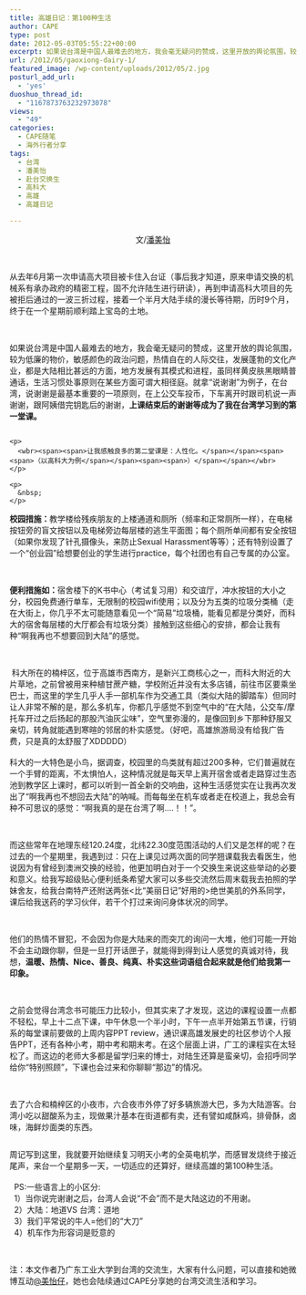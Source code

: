 ```yaml
---
title: 高雄日记：第100种生活
author: CAPE
type: post
date: 2012-05-03T05:55:22+00:00
excerpt: 如果说台湾是中国人最难去的地方，我会毫无疑问的赞成，这里开放的舆论氛围，较为低廉的物价，敏感颜色的政治问题，热情自在的人际交往，发展蓬勃的文化产业，都是大陆相比甚远的方面，地方发展有其模式和进程，虽同样黄皮肤黑眼睛普通话，生活习惯处事原则在某些方面可谓大相径庭。
url: /2012/05/gaoxiong-dairy-1/
featured_image: /wp-content/uploads/2012/05/2.jpg
posturl_add_url:
  - 'yes'
duoshuo_thread_id:
  - "1167873763232973078"
views:
  - "49"
categories:
  - CAPE随笔
  - 海外行者分享
tags:
  - 台湾
  - 潘美怡
  - 赴台交换生
  - 高科大
  - 高雄
  - 高雄日记

---
```

<p style="text-align: center;">
  文/<a href="http://weibo.com/panmeiyi" target="_blank">潘美怡</a>
</p>

&nbsp;

<span><span>从去年6月第一次申请高大项目被卡住入台证（事后我才知道，原来申请交换的机械系有承办政府的精密工程，固不允许陆生进行研读），再到申请高科大项目的先被拒后通过的一波三折过程，接着一个半月大陆手续的漫长等待期，历时9个月，终于在一个星期前顺利踏上宝岛的土地。</span></span>

<div>
  <p>
     <wbr></wbr>
  </p>
  
  <div>
    <span><span>如果说台湾是中国人最难去的地方，我会毫无疑问的赞成，这里开放的舆论氛围，较为低廉的物价，敏感颜色的政治问题，热情自在的人际交往，发展蓬勃的文化产业，都是大陆相比甚远的方面，地方发展有其模式和进程，虽同样黄皮肤黑眼睛普通话，生活习惯处事原则在某些方面可谓大相径庭。</span><span>就拿“说谢谢”为例子，在台湾，说谢谢是最基本重要的一项原则，在上公交车投币，下车离开时跟司机说一声谢谢，跟阿姨借完钥匙后的谢谢，<strong>上课结束后的谢谢等成为了我在台湾学习到的第一堂课。</strong></span></span>
  </div>
  
  <div>
  </div>
  
  <div>
    <p>
      <a href="http://www.youzhaopian.com/photo.do?method=view&photoId=2549512.360633283" target="_blank"><img src="http://link2.youzhaopian.com/pplink/JNJPX//tn3RYLKOFDV6IJibpMTUJQ39R15Ud2WnqSzw=.jpg" alt="" /></a>
    </p>
    
    <p>
      <wbr><span><span>让我感触良多的第二堂课是：人性化。</span></span><span><span>（以高科大为例</span></span><span><span>）</span></span></wbr>
    </p>
    
    <p>
      &nbsp;
    </p>
  </div>
  
  <div>
    <span><span><strong>校园措施：</strong>教学楼给残疾朋友的上楼通道和厕所（频率和正常厕所一样），在电梯按钮旁的盲文按钮以及电梯旁边每层楼的逃生平面图；每个厕所单间都有安全按钮（如果你发现了针孔摄像头，来防止Sexual Harassment等等）；还有特别设置了一个“创业园”给想要创业的学生进行practice，每个社团也有自己专属的办公室。</span></span>
  </div>
  
  <div>
  </div>
  
  <p>
    &nbsp;
  </p>
  
  <div>
    <span><span><strong>便利措施如：</strong>宿舍楼下的K书中心（考试复习用）和交谊厅，冲水按钮的大小之分，校园免费通行单车，无限制的校园wifi使用；以及分为五类的垃圾分类桶（走在大街上，你几乎不太可能随意看见一个“简易”垃圾桶，能看见都是分类好，而科大的宿舍每层楼的大厅都会有垃圾分类）接触到这些细心的安排，</span></span><span><span>都会让我有种“啊我再也不想要回到大陆”的感觉。</span></span>
  </div>
  
  <div>
     <wbr> <wbr></wbr></wbr>
  </div>
  
  <p>
    <a href="http://www.youzhaopian.com/photo.do?method=view&photoId=2549513.360633283" target="_blank"><img src="http://link2.youzhaopian.com/pplink/JNJPX//tn3Tt30R6FSns7T66gmOoLNY/9gnwDjtrS9Q=.jpg" alt="" /></a>
  </p>
  
  <div>
     <wbr><span><span>科大所在的楠梓区，位于高雄市西南方，是新兴工商核心之一，而科大附近的大片草地，之前曾被用来种植甘蔗产糖，学校附近并没有太多店铺，前往市区要乘坐巴士，而这里的学生几乎人手一部机车作为交通工具（类似大陆的脚踏车）但同时让人非常不解的是，那么多机车，你都几乎感觉不到空气中的“在大陆，公交车/摩托车开过之后扬起的那股汽油灰尘味”，空气里弥漫的，是像回到乡下那种舒服又亲切，转角就能遇到寒暄的邻居的朴实感觉。</span><span>（好吧，高雄旅游局没有给我广告费，只是真的太舒服了XDDDDD）</span></span></wbr>
  </div>
  
  <div>
     <wbr> <wbr></wbr></wbr>
  </div>
  
  <div>
  </div>
  
  <div>
    <wbr><span><span>科大的一大特色是小鸟，据调查，校园里的</span></span><span><span>鸟类就有超过200多种，</span></span><span><span>它们普遍就在一个手臂的距离，不太惧怕人，这种情况就是每天</span></span><span><span>早上离开宿舍或者走路穿过生态池到教学区上课时，</span></span><span><span>都可以听到一首全新的交响曲，这种生活感觉实在让我再次发出了“啊我再也不想回去大陆”的呐喊。</span><span>而每每坐在机车或者走在校道上，我总会有种</span></span><span><span>不可思议的感觉：“啊我真的是在台湾</span></span><span><span>了啊&#8230;.！！”。</span></span></wbr>
  </div>
  
  <div>
  </div>
  
  <p>
    &nbsp;
  </p>
  
  <div>
  </div>
  
  <div>
    <wbr><span><span>而这些常年在地理东经120.24度，北纬22.30度范围活动的人们又是怎样的呢？</span><span>在过去的一个星期里，我遇到过：只在上课见过两次面的同学翘课载我去看医生，他说因为有曾经到澳洲交换的经验，他更加明白对于一个交换生来说这些举动的必要和意义。</span><span>给我写超级贴心便利纸条希望大家可以多些交流然后周末载我去拍照的学妹舍友，给我台南特产还附送两张<比“美丽日记”好用的>绝世美肌的外系同学，课后给我送药的学习伙伴，若干个打过来询问身体状况的同学。</span></span></wbr>
  </div>
  
  <div>
  </div>
  
  <p>
    &nbsp;
  </p>
  
  <div>
  </div>
  
  <div>
    <span><span>他们的热情不冒犯，不会因为你是大陆来的而突兀的询问一大堆，他们可能一开始不会主动跟你聊，但是一旦打开话匣子，就能得到得到让人感觉的真诚对待，我想</span></span><span><span>，<strong>温暖、热情、Nice、善良、纯真、朴实这些词语组合起来就是他们给我第一印象。</strong></span></span>
  </div>
  
  <div>
  </div>
  
  <p>
    &nbsp;
  </p>
  
  <div>
  </div>
  
  <div>
    <span><span>之前会觉得台湾念书可能压力比较小，但其实来了才发现，这边的课程设置一点都不轻松，早上十二点下课，中午休息一个半小时，下午一点半开始第五节课，行销系的每堂课前要做的上周内容PPT review，通识课高雄发展史的社区参访个人报告PPT，还有各种小考，期中考和期末考。</span><span>在这个层面上讲，广工的课程实在太轻松了。</span><span>而这边的老师大多都是留学归来的博士，对陆生还算是蛮亲切，会招呼同学给你“特别照顾”，下课也会过来和你聊聊“那边”的情况。</span></span>
  </div>
  
  <div>
  </div>
  
  <p>
    &nbsp;
  </p>
  
  <div>
    <span><span>去了六合和楠梓区的小夜市，六合夜市外停了好多辆旅游大巴，多为大陆游客。</span><span>台湾小吃以甜酸系为主，现做果汁基本在街道都有卖，还有譬如咸酥鸡，排骨酥，卤味，海鲜炒面类的东西。</span></span>
  </div>
  
  <div>
  </div>
  
  <p>
    <a href="http://www.youzhaopian.com/photo.do?method=view&photoId=2549514.360633283" target="_blank"><img src="http://link2.youzhaopian.com/pplink/JNJPX//tn3TXWjuh8J0aGUo5+TcfWYTaFQLcK4krF2g=.jpg" alt="" /></a>
  </p>
  
  <div>
    <span><span>周记写到这里，我就要开始继续复习明天小考的全英电机学，而感冒发烧终于接近尾声，来台一个星期多一天，一切适应的还算好，继续高雄的第100种生活。</span></span>
  </div>
  
  <div>
  </div>
  
  <div>
     <wbr></wbr>
  </div>
  
  <div>
     <wbr><span><span> PS:一些语言上的小区分:</span></span></wbr>
  </div>
  
  <div>
     <wbr><span><span> 1）当你说完谢谢之后，台湾人会说“不会”而不是大陆这边的不用谢。</span></span></wbr>
  </div>
  
  <div>
     <wbr><span><span> 2）大陆：地道VS 台湾：道地</span></span></wbr>
  </div>
  
  <div>
     <wbr><span><span> 3）我们平常说的牛人=他们的“大刀”</span></span></wbr>
  </div>
  
  <div>
     <wbr><span><span> 4）机车作为形容词是贬意的</span></span></wbr>
  </div>
  
  <p>
    &nbsp;
  </p>
  
  <p>
    注：本文作者乃广东工业大学到台湾的交流生，大家有什么问题，可以直接和她微博互动<a href="http://weibo.com/panmeiyi" target="_blank">@美怡仔</a>，她也会陆续通过CAPE分享她的台湾交流生活和学习。
  </p>
  
  <p>
    &nbsp;
  </p>
</div>